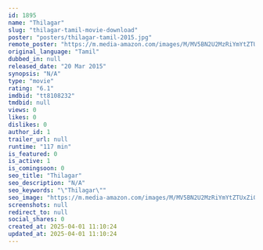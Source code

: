 ```yaml
---
id: 1895
name: "Thilagar"
slug: "thilagar-tamil-movie-download"
poster: "posters/thilagar-tamil-2015.jpg"
remote_poster: "https://m.media-amazon.com/images/M/MV5BN2U2MzRiYmYtZTUxZi00MTEzLTk2YTUtM2M3Y2YwMmViMjYwXkEyXkFqcGdeQXVyODg0OTEwOTk@._V1_SX300.jpg"
original_language: "Tamil"
dubbed_in: null
released_date: "20 Mar 2015"
synopsis: "N/A"
type: "movie"
rating: "6.1"
imdbid: "tt8108232"
tmdbid: null
views: 0
likes: 0
dislikes: 0
author_id: 1
trailer_url: null
runtime: "117 min"
is_featured: 0
is_active: 1
is_comingsoon: 0
seo_title: "Thilagar"
seo_description: "N/A"
seo_keywords: "\"Thilagar\""
seo_image: "https://m.media-amazon.com/images/M/MV5BN2U2MzRiYmYtZTUxZi00MTEzLTk2YTUtM2M3Y2YwMmViMjYwXkEyXkFqcGdeQXVyODg0OTEwOTk@._V1_SX300.jpg"
screenshots: null
redirect_to: null
social_shares: 0
created_at: 2025-04-01 11:10:24
updated_at: 2025-04-01 11:10:24
---
```


